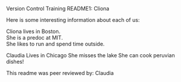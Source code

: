 Version Control Training README1: Cliona



Here is some interesting information about each of us:


Cliona lives in Boston.  
She is a predoc at MIT.  
She likes to run and spend time outside. 


Claudia Lives in Chicago
She misses the lake 
She can cook peruvian dishes!

This readme was peer reviewed by: Claudia